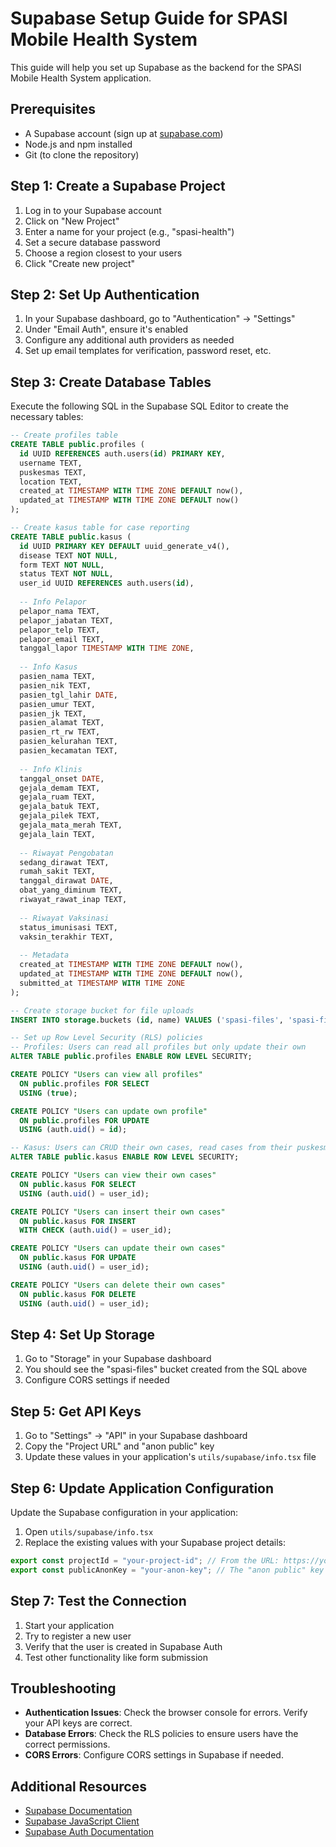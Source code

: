 # Supabase Setup Guide for SPASI Mobile Health System

This guide will help you set up Supabase as the backend for the SPASI Mobile Health System application.

## Prerequisites

- A Supabase account (sign up at [supabase.com](https://supabase.com))
- Node.js and npm installed
- Git (to clone the repository)

## Step 1: Create a Supabase Project

1. Log in to your Supabase account
2. Click on "New Project"
3. Enter a name for your project (e.g., "spasi-health")
4. Set a secure database password
5. Choose a region closest to your users
6. Click "Create new project"

## Step 2: Set Up Authentication

1. In your Supabase dashboard, go to "Authentication" → "Settings"
2. Under "Email Auth", ensure it's enabled
3. Configure any additional auth providers as needed
4. Set up email templates for verification, password reset, etc.

## Step 3: Create Database Tables

Execute the following SQL in the Supabase SQL Editor to create the necessary tables:

```sql
-- Create profiles table
CREATE TABLE public.profiles (
  id UUID REFERENCES auth.users(id) PRIMARY KEY,
  username TEXT,
  puskesmas TEXT,
  location TEXT,
  created_at TIMESTAMP WITH TIME ZONE DEFAULT now(),
  updated_at TIMESTAMP WITH TIME ZONE DEFAULT now()
);

-- Create kasus table for case reporting
CREATE TABLE public.kasus (
  id UUID PRIMARY KEY DEFAULT uuid_generate_v4(),
  disease TEXT NOT NULL,
  form TEXT NOT NULL,
  status TEXT NOT NULL,
  user_id UUID REFERENCES auth.users(id),
  
  -- Info Pelapor
  pelapor_nama TEXT,
  pelapor_jabatan TEXT,
  pelapor_telp TEXT,
  pelapor_email TEXT,
  tanggal_lapor TIMESTAMP WITH TIME ZONE,
  
  -- Info Kasus
  pasien_nama TEXT,
  pasien_nik TEXT,
  pasien_tgl_lahir DATE,
  pasien_umur TEXT,
  pasien_jk TEXT,
  pasien_alamat TEXT,
  pasien_rt_rw TEXT,
  pasien_kelurahan TEXT,
  pasien_kecamatan TEXT,
  
  -- Info Klinis
  tanggal_onset DATE,
  gejala_demam TEXT,
  gejala_ruam TEXT,
  gejala_batuk TEXT,
  gejala_pilek TEXT,
  gejala_mata_merah TEXT,
  gejala_lain TEXT,
  
  -- Riwayat Pengobatan
  sedang_dirawat TEXT,
  rumah_sakit TEXT,
  tanggal_dirawat DATE,
  obat_yang_diminum TEXT,
  riwayat_rawat_inap TEXT,
  
  -- Riwayat Vaksinasi
  status_imunisasi TEXT,
  vaksin_terakhir TEXT,
  
  -- Metadata
  created_at TIMESTAMP WITH TIME ZONE DEFAULT now(),
  updated_at TIMESTAMP WITH TIME ZONE DEFAULT now(),
  submitted_at TIMESTAMP WITH TIME ZONE
);

-- Create storage bucket for file uploads
INSERT INTO storage.buckets (id, name) VALUES ('spasi-files', 'spasi-files');

-- Set up Row Level Security (RLS) policies
-- Profiles: Users can read all profiles but only update their own
ALTER TABLE public.profiles ENABLE ROW LEVEL SECURITY;

CREATE POLICY "Users can view all profiles" 
  ON public.profiles FOR SELECT 
  USING (true);

CREATE POLICY "Users can update own profile" 
  ON public.profiles FOR UPDATE 
  USING (auth.uid() = id);

-- Kasus: Users can CRUD their own cases, read cases from their puskesmas
ALTER TABLE public.kasus ENABLE ROW LEVEL SECURITY;

CREATE POLICY "Users can view their own cases" 
  ON public.kasus FOR SELECT 
  USING (auth.uid() = user_id);

CREATE POLICY "Users can insert their own cases" 
  ON public.kasus FOR INSERT 
  WITH CHECK (auth.uid() = user_id);

CREATE POLICY "Users can update their own cases" 
  ON public.kasus FOR UPDATE 
  USING (auth.uid() = user_id);

CREATE POLICY "Users can delete their own cases" 
  ON public.kasus FOR DELETE 
  USING (auth.uid() = user_id);
```

## Step 4: Set Up Storage

1. Go to "Storage" in your Supabase dashboard
2. You should see the "spasi-files" bucket created from the SQL above
3. Configure CORS settings if needed

## Step 5: Get API Keys

1. Go to "Settings" → "API" in your Supabase dashboard
2. Copy the "Project URL" and "anon public" key
3. Update these values in your application's `utils/supabase/info.tsx` file

## Step 6: Update Application Configuration

Update the Supabase configuration in your application:

1. Open `utils/supabase/info.tsx`
2. Replace the existing values with your Supabase project details:

```typescript
export const projectId = "your-project-id"; // From the URL: https://your-project-id.supabase.co
export const publicAnonKey = "your-anon-key"; // The "anon public" key from the API settings
```

## Step 7: Test the Connection

1. Start your application
2. Try to register a new user
3. Verify that the user is created in Supabase Auth
4. Test other functionality like form submission

## Troubleshooting

- **Authentication Issues**: Check the browser console for errors. Verify your API keys are correct.
- **Database Errors**: Check the RLS policies to ensure users have the correct permissions.
- **CORS Errors**: Configure CORS settings in Supabase if needed.

## Additional Resources

- [Supabase Documentation](https://supabase.com/docs)
- [Supabase JavaScript Client](https://supabase.com/docs/reference/javascript/introduction)
- [Supabase Auth Documentation](https://supabase.com/docs/guides/auth)